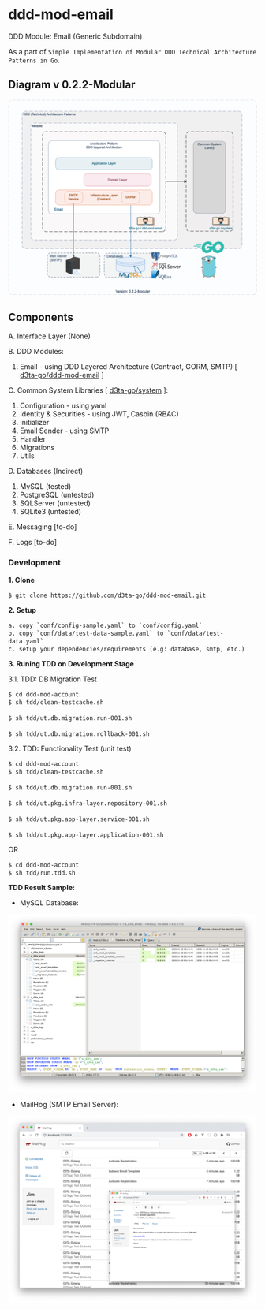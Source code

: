# ddd-mod-email

DDD Module: Email (Generic Subdomain)

As a part of `Simple Implementation of Modular DDD Technical Architecture Patterns in Go`.

## Diagram v 0.2.2-Modular

![DDD-Technical-Architecture-Patterns-Golang-0.2.2-DDD Email Module](docs/img/DDD-Technical-Architecture-Patterns-Golang-0.2.2-DDD_Email_Module.png)

## Components

A. Interface Layer (None)

B. DDD Modules:

1. Email - using DDD Layered Architecture (Contract, GORM, SMTP) [ [d3ta-go/ddd-mod-email](https://github.com/d3ta-go/ddd-mod-email) ]

C. Common System Libraries [ [d3ta-go/system](https://github.com/d3ta-go/system) ]:

1. Configuration - using yaml
2. Identity & Securities - using JWT, Casbin (RBAC)
3. Initializer
4. Email Sender - using SMTP
5. Handler
6. Migrations
7. Utils

D. Databases (Indirect)

1. MySQL (tested)
2. PostgreSQL (untested)
3. SQLServer (untested)
4. SQLite3 (untested)

E. Messaging [to-do]

F. Logs [to-do]

### Development

**1. Clone**

```shell
$ git clone https://github.com/d3ta-go/ddd-mod-email.git
```

**2. Setup**

```
a. copy `conf/config-sample.yaml` to `conf/config.yaml`
b. copy `conf/data/test-data-sample.yaml` to `conf/data/test-data.yaml`
c. setup your dependencies/requirements (e.g: database, smtp, etc.)
```

**3. Runing TDD on Development Stage**

3.1. TDD: DB Migration Test

```shell
$ cd ddd-mod-account
$ sh tdd/clean-testcache.sh

$ sh tdd/ut.db.migration.run-001.sh

$ sh tdd/ut.db.migration.rollback-001.sh
```

3.2. TDD: Functionality Test (unit test)

```shell
$ cd ddd-mod-account
$ sh tdd/clean-testcache.sh

$ sh tdd/ut.db.migration.run-001.sh

$ sh tdd/ut.pkg.infra-layer.repository-001.sh

$ sh tdd/ut.pkg.app-layer.service-001.sh

$ sh tdd/ut.pkg.app-layer.application-001.sh
```

OR

```shell
$ cd ddd-mod-account
$ sh tdd/run.tdd.sh
```

**TDD Result Sample:**

- MySQL Database:

![MySQL Database Migration Result](docs/img/sample-db-migration-mysql.png)

- MailHog (SMTP Email Server):

![MailHog/SMTP Email Server Result](docs/img/sample-smtp-email-server-MailHog.png)
